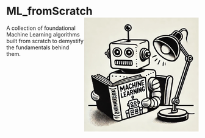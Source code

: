 # ML_fromScratch <img src="./images/MLrobot.PNG" align="right" width="300" />
A collection of foundational Machine Learning algorithms built from scratch to demystify the fundamentals behind them.
